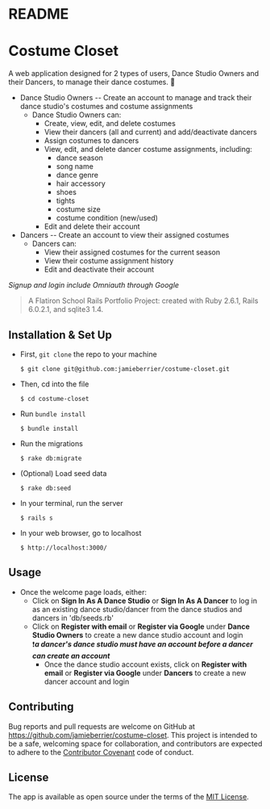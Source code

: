 README
======

# Costume Closet

A web application designed for 2 types of users, Dance Studio Owners and their Dancers, to manage their dance costumes. :dancers:
* Dance Studio Owners -- Create an account to manage and track their dance studio's costumes and costume assignments
    * Dance Studio Owners can:
        * Create, view, edit, and delete costumes
        * View their dancers (all and current) and add/deactivate dancers
        * Assign costumes to dancers
        * View, edit, and delete dancer costume assignments, including: 
            * dance season
            * song name
            * dance genre
            * hair accessory
            * shoes
            * tights
            * costume size
            * costume condition (new/used)
        * Edit and delete their account
* Dancers -- Create an account to view their assigned costumes
    * Dancers can:
        * View their assigned costumes for the current season
        * View their costume assignment history
        * Edit and deactivate their account

*Signup and login include Omniauth through Google*

> A Flatiron School Rails Portfolio Project: created with Ruby 2.6.1, Rails 6.0.2.1, and sqlite3 1.4.

## Installation & Set Up

* First, `git clone` the repo to your machine

    ```
    $ git clone git@github.com:jamieberrier/costume-closet.git
    ```
* Then, cd into the file

    ```
    $ cd costume-closet
    ```
* Run `bundle install`

    ```
    $ bundle install
    ```
* Run the migrations

    ```
    $ rake db:migrate
    ```
* (Optional) Load seed data

    ```
    $ rake db:seed
    ```
* In your terminal, run the server

    ```
    $ rails s
    ```
* In your web browser, go to localhost

    ```
    $ http://localhost:3000/
    ```

## Usage

* Once the welcome page loads, either:
    * Click on **Sign In As A Dance Studio** or **Sign In As A Dancer** to log in as an existing dance studio/dancer from the dance studios and dancers in 'db/seeds.rb'
    * Click on **Register with email** or **Register via Google** under **Dance Studio Owners** to create a new dance studio account and login  
        :heavy_exclamation_mark:**_a dancer's dance studio must have an account before a dancer can create an account_**
        * Once the dance studio account exists, click on **Register with email** or **Register via Google** under **Dancers** to create a new dancer account and login

## Contributing

Bug reports and pull requests are welcome on GitHub at https://github.com/jamieberrier/costume-closet. This project is intended to be a safe, welcoming space for collaboration, and contributors are expected to adhere to the [Contributor Covenant](http://contributor-covenant.org) code of conduct.

## License

The app is available as open source under the terms of the [MIT License](https://opensource.org/licenses/MIT).

